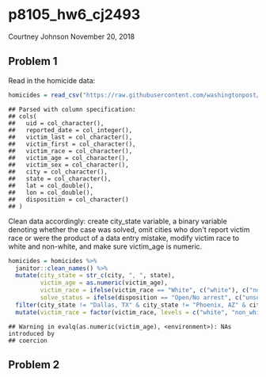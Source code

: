 p8105\_hw6\_cj2493
================
Courtney Johnson
November 20, 2018

Problem 1
---------

Read in the homicide data:

``` r
homicides = read_csv("https://raw.githubusercontent.com/washingtonpost/data-homicides/master/homicide-data.csv") 
```

    ## Parsed with column specification:
    ## cols(
    ##   uid = col_character(),
    ##   reported_date = col_integer(),
    ##   victim_last = col_character(),
    ##   victim_first = col_character(),
    ##   victim_race = col_character(),
    ##   victim_age = col_character(),
    ##   victim_sex = col_character(),
    ##   city = col_character(),
    ##   state = col_character(),
    ##   lat = col_double(),
    ##   lon = col_double(),
    ##   disposition = col_character()
    ## )

Clean data accordingly: create city\_state variable, a binary variable denoting whether the case was solved, omit cities who don't report victim race or were the product of a data entry mistake, modify victim race to white and non-white, and make sure victim\_age is numeric.

``` r
homicides = homicides %>%
  janitor::clean_names() %>%
  mutate(city_state = str_c(city, ", ", state),
         victim_age = as.numeric(victim_age),
         victim_race = ifelse(victim_race == "White", c("white"), c("non_white")),
         solve_status = ifelse(disposition == "Open/No arrest", c("unsolved"), c("solved"))) %>%
  filter(city_state != "Dallas, TX" & city_state != "Phoenix, AZ" & city_state != "Kansas City, MO" & city_state != "Tulsa, AL") %>%
  mutate(victim_race = factor(victim_race, levels = c("white", "non_white")))
```

    ## Warning in evalq(as.numeric(victim_age), <environment>): NAs introduced by
    ## coercion

Problem 2
---------
